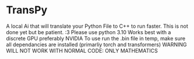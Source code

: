 # TransPy
A local Ai that will translate your Python File to C++ to run faster. This is not done yet but be patient. :3
Please use python 3.10
Works best with a discrete GPU preferably NVIDIA
To use run the .bin file in temp, make sure all dependancies are installed (primarliy torch and transformers)
WARNING WILL NOT WORK WITH NORMAL CODE: ONLY MATHEMATICS

